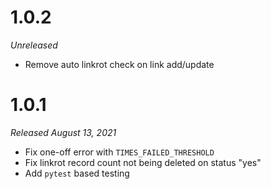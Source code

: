 # 1.0.2

_Unreleased_

-  Remove auto linkrot check on link add/update

# 1.0.1

_Released August 13, 2021_

- Fix one-off error with `TIMES_FAILED_THRESHOLD`
- Fix linkrot record count not being deleted on status "yes"
- Add `pytest` based testing
